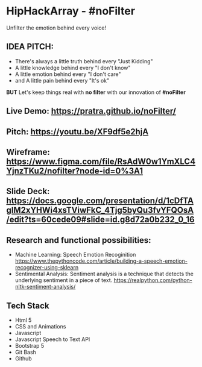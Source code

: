 # HipHackArray - #noFilter 
Unfilter the emotion behind every voice!

## IDEA PITCH:
- There's always a little truth behind every "Just Kidding"
- A little knowledge behind every "I don't know"
- A little emotion behind every "I don't care"
- and A little pain behind every "It's ok"   

**BUT** Let's keep things real with **no filter** with our innovation of **#noFilter**

## Live Demo: https://pratra.github.io/noFilter/
## Pitch: https://youtu.be/XF9df5e2hjA
## Wireframe: https://www.figma.com/file/RsAdW0w1YmXLC4YjnzTKu2/nofilter?node-id=0%3A1
## Slide Deck: https://docs.google.com/presentation/d/1cDfTAglM2xYHWi4xsTViwFkC_4Tjg5byQu3fvYFQOsA/edit?ts=60cede09#slide=id.g8d72a0b232_0_16

## Research and functional possibilities:
- Machine Learning: Speech Emotion Recoginition https://www.thepythoncode.com/article/building-a-speech-emotion-recognizer-using-sklearn
- Sentimental Analysis: Sentiment analysis is a technique that detects the underlying sentiment in a piece of text.
  https://realpython.com/python-nltk-sentiment-analysis/


## Tech Stack 
- Html 5
- CSS and Animations
- Javascript
- Javascript Speech to Text API
- Bootstrap 5
- Git Bash
- Github

